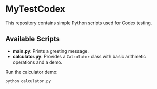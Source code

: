 # MyTestCodex

This repository contains simple Python scripts used for Codex testing.

## Available Scripts

- **main.py**: Prints a greeting message.
- **calculator.py**: Provides a `Calculator` class with basic arithmetic operations and a demo.

Run the calculator demo:

```bash
python calculator.py
```

